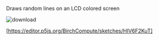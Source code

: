 Draws random lines on an LCD colored screen


![download](https://github.com/user-attachments/assets/1d950d13-2dad-47ba-a199-6d6a630d99ad)


[https://editor.p5js.org/BirchCompute/sketches/HIV6F2KuT]
